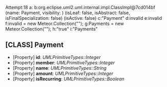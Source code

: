 
Attempt:18
a:
b:org.eclipse.uml2.uml.internal.impl.ClassImpl@7cd014bf (name: Payment, visibility: <unset>) (isLeaf: false, isAbstract: false, isFinalSpecialization: false) (isActive: false)
c:"Payment"
d:invalid
e:invalid
f:invalid = new Meteor.Collection("");
g:Payments = new Meteor.Collection("");
h:"true"
i:"Payments"
## [CLASS] Payment
* [Property] __id__: *UMLPrimitiveTypes::Integer*
* [Property] __member__: *UMLPrimitiveTypes::Integer*
* [Property] __name__: *UMLPrimitiveTypes::String*
* [Property] __amount__: *UMLPrimitiveTypes::Integer*
* [Property] __isRecurring__: *UMLPrimitiveTypes::Boolean*

